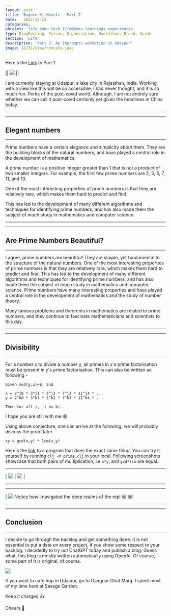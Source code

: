 ```yaml
---
layout: post
title: 'Bagore Ki Haveli - Part 2'
date:   2022-12-21
categories:
phrases: 'life kumu tech life@kumu learnings experiences'
type: BlogPosting, Person, Organization, Hackathon, Brand, Guide
section: 'Life'
description: 'Part 2: An impromptu workation in Udaipur'
image: 12/21/viewfromcafe.jpeg
---
```


Here's the <a href="https://hariomgaur.in/2022/08/02/bagore-ki-haveli.html">Link</a> to Part 1.

|| ![](viewfromcafe.jpeg) ||

I am currently staying at Udaipur, a lake city in Rajasthan, India. Working with a view like this will be so accessible; I had never thought, and it is so much fun. Perks of the post-covid world. Although, I am not entirely sure whether we can call it post-covid certainly yet given the headlines in China today.


---
---

Elegant numbers
---
---

Prime numbers have a certain elegance and simplicity about them.
They are the building blocks of the natural numbers, and have played a
central role in the development of mathematics.

A prime number is a
positive integer greater than 1 that is not a product of two smaller
integers. For example, the first few prime numbers are 2, 3, 5, 7, 11,
and 13.

One of the most interesting properties of prime numbers is that
they are relatively rare, which makes them hard to predict and find.

This has led to the development of many different algorithms and
techniques for identifying prime numbers, and has also made them the
subject of much study in mathematics and computer science.


---
---

Are Prime Numbers Beautiful?
---
---


I agree, prime numbers are beautiful! They are simple, yet fundamental
to the structure of the natural numbers. One of the most interesting
properties of prime numbers is that they are relatively rare, which
makes them hard to predict and find. This has led to the development of
many different algorithms and techniques for identifying prime numbers,
and has also made them the subject of much study in mathematics and
computer science. Prime numbers have many interesting properties and
have played a central role in the development of mathematics and the
study of number theory.

Many famous problems and theorems in mathematics
are related to prime numbers, and they continue to fascinate
mathematicians and scientists to this day.

---
---

Divisibility
---
---
For a number x to divide a number y, all primes in x's prime
factorisation must be present in y's prime factorisation. This can also
be written as following -

```
Given mod(y,x)=0, and

x = 2^j0 * 3^j1 * 5^j2 * 7^j3 * 11^j4 * ...
y = 2^k0 * 3^k1 * 5^k2 * 7^k3 * 11^k4 * ...

Then for all i, ji <= ki.
```

I hope you are still with me :laughing:

Using above conjecture, one can arrive at the following, we will
probably discuss the proof later -

```
xy = gcd(x,y) * lcm(x,y)
```
Here's the <a href="https://github.com/hogaur/blair">link</a> to a program that does the exact same thing. You can try
it yourself by running `clj -M prime.clj` in your local. Following screenshots showcase that both pairs of multiplication, i.e `x*y`, and `gcd*lcm` are equal.

---

| ![](run.png) | ![](run1.png) |



---

---

| ![](repl.png) Notice how I navigated the deep realms of the repl :laughing: :laughing:|


---
---

Conclusion
---
---

I decide to go through the backlog and get something done. It is not
essential to put a date on every project, if you show some respect to
your backlog. I decidedly to try out ChatGPT today and publish a blog.
Guess what, this blog is mostly written automatically using OpenAI. Of
course, some part of it is original, of course.

![](chatgpt.png)

If you want to cafe hop in Udaipur, go to Gangour Ghat Marg. I spent most of my time here at Savage Garden.

Keep it charged :thumbsup:

Cheers :beers:
